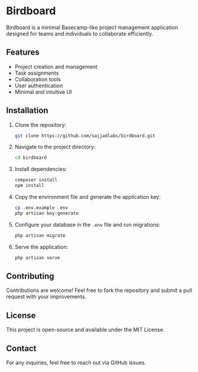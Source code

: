 # Birdboard

Birdboard is a minimal Basecamp-like project management application designed for teams and individuals to collaborate efficiently.

## Features
- Project creation and management
- Task assignments
- Collaboration tools
- User authentication
- Minimal and intuitive UI

## Installation

1. Clone the repository:
   ```sh
   git clone https://github.com/sajjadlabs/birdboard.git
   ```
2. Navigate to the project directory:
   ```sh
   cd birdboard
   ```
3. Install dependencies:
   ```sh
   composer install
   npm install
   ```
4. Copy the environment file and generate the application key:
   ```sh
   cp .env.example .env
   php artisan key:generate
   ```
5. Configure your database in the `.env` file and run migrations:
   ```sh
   php artisan migrate
   ```
6. Serve the application:
   ```sh
   php artisan serve
   ```

## Contributing

Contributions are welcome! Feel free to fork the repository and submit a pull request with your improvements.

## License

This project is open-source and available under the MIT License.

## Contact

For any inquiries, feel free to reach out via GitHub issues.



